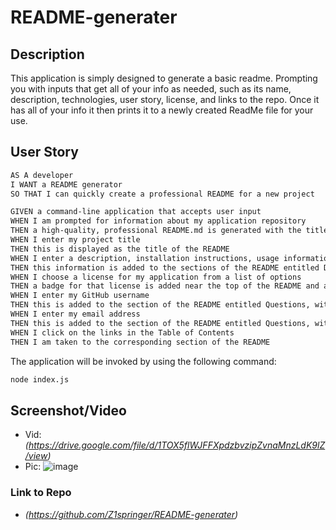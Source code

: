 # README-generater

## Description

This application is simply designed to generate a basic readme. Prompting you with inputs that get all of your info as needed, such as its name, description, technologies, user story, license, and links to the repo. Once it has all of your info it then prints it to a newly created ReadMe file for your use. 

## User Story

```md
AS A developer
I WANT a README generator
SO THAT I can quickly create a professional README for a new project
```

```md
GIVEN a command-line application that accepts user input
WHEN I am prompted for information about my application repository
THEN a high-quality, professional README.md is generated with the title of my project and sections entitled Description, Table of Contents, Installation, Usage, License, Contributing, Tests, and Questions
WHEN I enter my project title
THEN this is displayed as the title of the README
WHEN I enter a description, installation instructions, usage information, contribution guidelines, and test instructions
THEN this information is added to the sections of the README entitled Description, Installation, Usage, Contributing, and Tests
WHEN I choose a license for my application from a list of options
THEN a badge for that license is added near the top of the README and a notice is added to the section of the README entitled License that explains which license the application is covered under
WHEN I enter my GitHub username
THEN this is added to the section of the README entitled Questions, with a link to my GitHub profile
WHEN I enter my email address
THEN this is added to the section of the README entitled Questions, with instructions on how to reach me with additional questions
WHEN I click on the links in the Table of Contents
THEN I am taken to the corresponding section of the README
```


The application will be invoked by using the following command:

```bash
node index.js
```

## Screenshot/Video
- Vid: *(https://drive.google.com/file/d/1TOX5flWJFFXpdzbvzipZvnaMnzLdK9lZ/view)*
- Pic: ![image](https://user-images.githubusercontent.com/74688904/104753367-b8684f80-570c-11eb-9e23-d72e6b232f15.png)

### Link to Repo
- *(https://github.com/Z1springer/README-generater)*